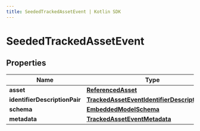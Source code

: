 ```yaml
---
title: SeededTrackedAssetEvent | Kotlin SDK
---
```




# SeededTrackedAssetEvent

## Properties
Name | Type | Description | Notes
------------ | ------------- | ------------- | -------------
**asset** | [**ReferencedAsset**](ReferencedAsset) |  | 
**identifierDescriptionPair** | [**TrackedAssetEventIdentifierDescriptionPairs**](TrackedAssetEventIdentifierDescriptionPairs) |  | 
**schema** | [**EmbeddedModelSchema**](EmbeddedModelSchema) |  |  [optional]
**metadata** | [**TrackedAssetEventMetadata**](TrackedAssetEventMetadata) |  |  [optional]





